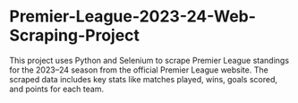 # Premier-League-2023-24-Web-Scraping-Project
This project uses Python and Selenium to scrape Premier League standings for the 2023–24 season from the official Premier League website. The scraped data includes key stats like matches played, wins, goals scored, and points for each team.
